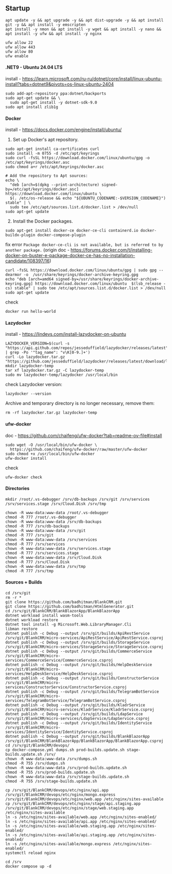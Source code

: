 ## Startup

```
apt update -y && apt upgrade -y && apt dist-upgrade -y && apt install git -y && apt install -y emscripten
apt install -y nmon && apt install -y wget && apt install -y nano && apt install -y ufw && apt install -y nginx
```

```
ufw allow 22
ufw allow 443
ufw allow 80
ufw enable
```

#### .NET9 - Ubuntu 24.04 LTS
install - https://learn.microsoft.com/ru-ru/dotnet/core/install/linux-ubuntu-install?tabs=dotnet9&pivots=os-linux-ubuntu-2404
```
sudo add-apt-repository ppa:dotnet/backports
sudo apt-get update && \
  sudo apt-get install -y dotnet-sdk-9.0
sudo apt install zlib1g
```

#### Docker
install - https://docs.docker.com/engine/install/ubuntu/
1. Set up Docker's apt repository.
```
sudo apt-get install ca-certificates curl
sudo install -m 0755 -d /etc/apt/keyrings
sudo curl -fsSL https://download.docker.com/linux/ubuntu/gpg -o /etc/apt/keyrings/docker.asc
sudo chmod a+r /etc/apt/keyrings/docker.asc

# Add the repository to Apt sources:
echo \
  "deb [arch=$(dpkg --print-architecture) signed-by=/etc/apt/keyrings/docker.asc] https://download.docker.com/linux/ubuntu \
  $(. /etc/os-release && echo "${UBUNTU_CODENAME:-$VERSION_CODENAME}") stable" | \
  sudo tee /etc/apt/sources.list.d/docker.list > /dev/null
sudo apt-get update
```
2. Install the Docker packages.
```
sudo apt-get install docker-ce docker-ce-cli containerd.io docker-buildx-plugin docker-compose-plugin
```

fix error `Package docker-ce-cli is not available, but is referred to by another package.` (origin doc - https://forums.docker.com/t/installing-docker-on-buster-e-package-docker-ce-has-no-installation-candidate/108397/16)
```
curl -fsSL https://download.docker.com/linux/ubuntu/gpg | sudo gpg --dearmor -o  /usr/share/keyrings/docker-archive-keyring.gpg
echo "deb [arch=amd64 signed-by=/usr/share/keyrings/docker-archive-keyring.gpg] https://download.docker.com/linux/ubuntu  $(lsb_release -cs) stable" | sudo tee /etc/apt/sources.list.d/docker.list > /dev/null
sudo apt-get update
```

check
```
docker run hello-world
```

#### Lazydocker
install - https://lindevs.com/install-lazydocker-on-ubuntu
```
LAZYDOCKER_VERSION=$(curl -s "https://api.github.com/repos/jesseduffield/lazydocker/releases/latest" | grep -Po '"tag_name": "v\K[0-9.]+')
curl -Lo lazydocker.tar.gz "https://github.com/jesseduffield/lazydocker/releases/latest/download/lazydocker_${LAZYDOCKER_VERSION}_Linux_x86_64.tar.gz"
mkdir lazydocker-temp
tar xf lazydocker.tar.gz -C lazydocker-temp
sudo mv lazydocker-temp/lazydocker /usr/local/bin
```

check Lazydocker version:
```
lazydocker --version
```

Archive and temporary directory is no longer necessary, remove them:
```
rm -rf lazydocker.tar.gz lazydocker-temp
```

#### ufw-docker
doc - https://github.com/chaifeng/ufw-docker?tab=readme-ov-file#install
```
sudo wget -O /usr/local/bin/ufw-docker \
  https://github.com/chaifeng/ufw-docker/raw/master/ufw-docker
sudo chmod +x /usr/local/bin/ufw-docker
ufw-docker install
```

check
```
ufw-docker check
```

#### Directories

```
mkdir /root/.vs-debugger /srv/db-backups /srv/git /srv/services /srv/services.stage /srv/Cloud.Disk /srv/tmp
```

```
chown -R www-data:www-data /root/.vs-debugger
chmod -R 777 /root/.vs-debugger
chown -R www-data:www-data /srv/db-backups
chmod -R 777 /srv/db-backups
chown -R www-data:www-data /srv/git
chmod -R 777 /srv/git
chown -R www-data:www-data /srv/services
chmod -R 777 /srv/services
chown -R www-data:www-data /srv/services.stage
chmod -R 777 /srv/services.stage
chown -R www-data:www-data /srv/Cloud.Disk
chmod -R 777 /srv/Cloud.Disk
chown -R www-data:www-data /srv/tmp
chmod -R 777 /srv/tmp
```

#### Sources + Builds

```
cd /srv/git
rm -r *
git clone https://github.com/badhitman/BlankCRM.git
git clone https://github.com/badhitman/HtmlGenerator.git
cd /srv/git/BlankCRM/BlankBlazorApp/BlankBlazorApp
dotnet workload install wasm-tools
dotnet workload restore
dotnet tool install -g Microsoft.Web.LibraryManager.Cli
libman restore
dotnet publish -c Debug --output /srv/git/builds/ApiRestService /srv/git/BlankCRM/micro-services/ApiRestService/ApiRestService.csproj
dotnet publish -c Debug --output /srv/git/builds/StorageService /srv/git/BlankCRM/micro-services/StorageService/StorageService.csproj
dotnet publish -c Debug --output /srv/git/builds/CommerceService /srv/git/BlankCRM/micro-services/CommerceService/CommerceService.csproj
dotnet publish -c Debug --output /srv/git/builds/HelpDeskService /srv/git/BlankCRM/micro-services/HelpDeskService/HelpDeskService.csproj
dotnet publish -c Debug --output /srv/git/builds/ConstructorService /srv/git/BlankCRM/micro-services/ConstructorService/ConstructorService.csproj
dotnet publish -c Debug --output /srv/git/builds/TelegramBotService /srv/git/BlankCRM/micro-services/TelegramBotService/TelegramBotService.csproj
dotnet publish -c Debug --output /srv/git/builds/KladrService /srv/git/BlankCRM/micro-services/KladrService/KladrService.csproj
dotnet publish -c Debug --output /srv/git/builds/LdapService /srv/git/BlankCRM/micro-services/LdapService/LdapService.csproj
dotnet publish -c Debug --output /srv/git/builds/IdentityService /srv/git/BlankCRM/micro-services/IdentityService/IdentityService.csproj
dotnet publish -c Debug --output /srv/git/builds/BlankBlazorApp /srv/git/BlankCRM/BlankBlazorApp/BlankBlazorApp/BlankBlazorApp.csproj
cd /srv/git/BlankCRM/devops/
cp docker-compose.yml dumps.sh prod-builds.update.sh stage-builds.update.sh /srv/
chown -R www-data:www-data /srv/dumps.sh
chmod -R 755 /srv/dumps.sh
chown -R www-data:www-data /srv/prod-builds.update.sh
chmod -R 755 /srv/prod-builds.update.sh
chown -R www-data:www-data /srv/stage-builds.update.sh
chmod -R 755 /srv/stage-builds.update.sh
```

```
cp /srv/git/BlankCRM/devops/etc/nginx/api.app /srv/git/BlankCRM/devops/etc/nginx/mongo.express /srv/git/BlankCRM/devops/etc/nginx/web.app /etc/nginx/sites-available
cp /srv/git/BlankCRM/devops/etc/nginx/stage/api.staging.app /srv/git/BlankCRM/devops/etc/nginx/stage/web.staging.app /etc/nginx/sites-available
ln -s /etc/nginx/sites-available/web.app /etc/nginx/sites-enabled/
ln -s /etc/nginx/sites-available/api.app /etc/nginx/sites-enabled/
ln -s /etc/nginx/sites-available/web.staging.app /etc/nginx/sites-enabled/
ln -s /etc/nginx/sites-available/api.staging.app /etc/nginx/sites-enabled/
ln -s /etc/nginx/sites-available/mongo.express /etc/nginx/sites-enabled/
systemctl reload nginx
```

```
cd /srv
docker compose up -d
```
